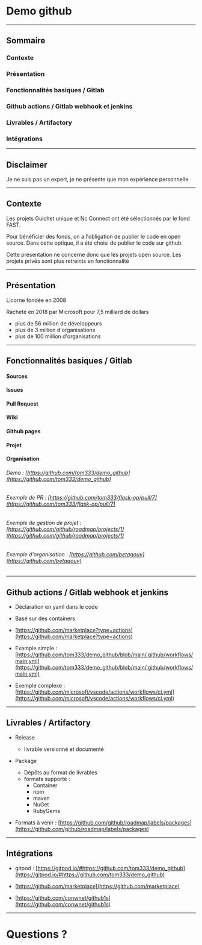 # Demo github

---

## Sommaire

### Contexte
### Présentation 
### Fonctionnalités basiques / Gitlab
### Github actions / Gitlab webhook et jenkins
### Livrables / Artifactory
### Intégrations

---
 
## Disclaimer

Je ne suis pas un expert, je ne présente que mon expérience personnelle

--- 

## Contexte

Les projets Guichet unique et Nc Connect ont été sélectionnés par le fond FAST.

Pour bénéficier des fonds, on a l'obligation de publier le code en open source.
Dans cette optique, il a été choisi de publier le code sur github.

Cette présentation ne concerne donc que les projets open source. Les projets privés sont plus retreints en fonctionnalité

---

## Présentation

Licorne fondée en 2008

Racheté en 2018 par Microsoft pour 7,5 milliard de dollars

- plus de 56 million de développeurs
- plus de 3 million d'organisations
- plus de 100 million d'organisations

---
## Fonctionnalités basiques / Gitlab

#### Sources
#### Issues
#### Pull Request
#### Wiki
#### Github pages
#### Projet
#### Organisation

###### Demo : [https://github.com/tom333/demo_github](https://github.com/tom333/demo_github)

###### Exemple de PR : [https://github.com/tom333/flask-op/pull/7](https://github.com/tom333/flask-op/pull/7)

###### Exemple de gestion de projet : [https://github.com/github/roadmap/projects/1](https://github.com/github/roadmap/projects/1)

###### Exemple d'organisation : [https://github.com/betagouv](https://github.com/betagouv)

---
## Github actions / Gitlab webhook et jenkins

- Déclaration en yaml dans le code
- Basé sur des containers

 
- [https://github.com/marketplace?type=actions](https://github.com/marketplace?type=actions)
- Example simple : [https://github.com/tom333/demo_github/blob/main/.github/workflows/main.yml](https://github.com/tom333/demo_github/blob/main/.github/workflows/main.yml)
- Exemple complexe : [https://github.com/microsoft/vscode/actions/workflows/ci.yml](https://github.com/microsoft/vscode/actions/workflows/ci.yml)

---

## Livrables / Artifactory

- Release
    - livrable versionné et documenté
- Package 
    - Dépôts au format de livrables
    - formats supporté : 
        - Container
        - npm
        - maven
        - NuGet
        - RubyGems

- Formats à venir : [https://github.com/github/roadmap/labels/packages](https://github.com/github/roadmap/labels/packages)

--- 
## Intégrations

- gitpod : [https://gitpod.io/#https://github.com/tom333/demo_github](https://gitpod.io/#https://github.com/tom333/demo_github)

- [https://github.com/marketplace](https://github.com/marketplace)

- [https://github.com/conwnet/github1s](https://github.com/conwnet/github1s)

---
# Questions ?